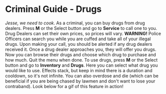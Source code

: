 # Criminal Guide - Drugs
*Jesse, we need to cook*. As a criminal, you can buy drugs from drug dealers. Press **M** or the Select button and go to **Service** to call one to you. Drug Dealers can set their own prices, so prices will vary. **WARNING!** Police Officers can search you while you are cuffed and take all of your illegal drugs. Upon making your call, you should be alerted if any drug dealers received it. Once a drug dealer approaches you, they will offer you drugs. Now you can browse their drugs and choose which drug to purchase and how much. 
Quit the menu when done.  To use drugs, press **M** or the Select button and go to **Inventory** and **Drugs**. Here you can select what drug you would like to use. Effects stack, but keep in mind there is a duration and cooldown, so it's not infinite. You can also overdose and die (which can be beneficial if you are being chased by lawmen and don't want to lose your contraband). Look below for a gif of this feature in action!

